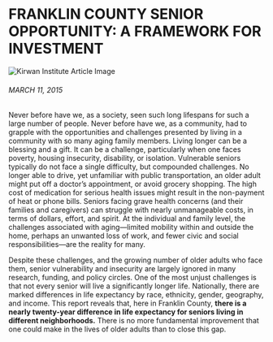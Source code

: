 # FRANKLIN COUNTY SENIOR OPPORTUNITY: A FRAMEWORK FOR INVESTMENT
![Kirwan Institute Article Image](http://kirwaninstitute.osu.edu/wp-content/uploads/2015/03/senior-study2015-940x528.jpg)

###### MARCH 11, 2015

Never before have we, as a society, seen such long lifespans for such a large number of people. Never before have we, as a community, had to grapple with the opportunities and challenges presented by living in a community with so many aging family members. Living longer can be a blessing and a gift. It can be a challenge, particularly when one faces poverty, housing insecurity, disability, or isolation. Vulnerable seniors typically do not face a single difficulty, but compounded challenges. No longer able to drive, yet unfamiliar with public transportation, an older adult might put off a doctor’s appointment, or avoid grocery shopping. The high cost of medication for serious health issues might result in the non-payment of heat or phone bills. Seniors facing grave health concerns (and their families and caregivers) can struggle with nearly unmanageable costs, in terms of dollars, effort, and spirit. At the individual and family level, the challenges associated with aging—limited mobility within and outside the home, perhaps an unwanted loss of work, and fewer civic and social responsibilities—are the reality for many.

Despite these challenges, and the growing number of older adults who face them, senior vulnerability and insecurity are largely ignored in many research, funding, and policy circles. One of the most unjust challenges is that not every senior will live a significantly longer life. Nationally, there are marked differences in life expectancy by race, ethnicity, gender, geography, and income. This report reveals that, here in Franklin County, **there is a nearly twenty-year difference in life expectancy for seniors living in different neighborhoods.** There is no more fundamental improvement that one could make in the lives of older adults than to close this gap.
